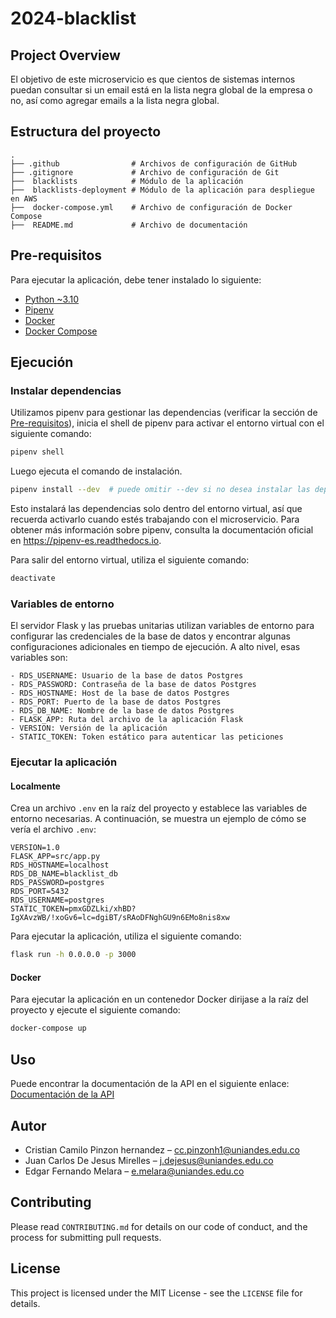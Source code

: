 # 2024-blacklist

## Project Overview
El objetivo de este microservicio es que cientos de sistemas internos puedan consultar si un email está en la lista negra global de la empresa o no, así como agregar emails a la lista negra global.

## Estructura del proyecto


```
.
├── .github                # Archivos de configuración de GitHub
├── .gitignore             # Archivo de configuración de Git
├──  blacklists            # Módulo de la aplicación
├──  blacklists-deployment # Módulo de la aplicación para despliegue en AWS
├──  docker-compose.yml    # Archivo de configuración de Docker Compose
├──  README.md             # Archivo de documentación

```

## Pre-requisitos

Para ejecutar la aplicación, debe tener instalado lo siguiente:

- [Python ~3.10](https://www.python.org/downloads/)
- [Pipenv](https://pypi.org/project/pipenv/)
- [Docker](https://docs.docker.com/get-docker/)
- [Docker Compose](https://docs.docker.com/compose/install/)

## Ejecución

### Instalar dependencias

Utilizamos pipenv para gestionar las dependencias (verificar la sección de [Pre-requisitos](#Pre-requisitos)), inicia el
shell de pipenv para activar el entorno virtual con el siguiente comando:

```bash
pipenv shell
``` 

Luego ejecuta el comando de instalación.

```bash
pipenv install --dev  # puede omitir --dev si no desea instalar las dependencias de desarrollo pero son requeridas para ejecutar las pruebas unitarias
```

Esto instalará las dependencias solo dentro del entorno virtual, así que recuerda activarlo cuando estés trabajando con
el microservicio. Para obtener más información sobre pipenv, consulta la documentación oficial
en https://pipenv-es.readthedocs.io.

Para salir del entorno virtual, utiliza el siguiente comando:

```bash
deactivate
```

### Variables de entorno

El servidor Flask y las pruebas unitarias utilizan variables de entorno para configurar las credenciales de la base de
datos y encontrar algunas configuraciones adicionales en tiempo de ejecución. A alto nivel, esas variables son:

```
- RDS_USERNAME: Usuario de la base de datos Postgres
- RDS_PASSWORD: Contraseña de la base de datos Postgres
- RDS_HOSTNAME: Host de la base de datos Postgres
- RDS_PORT: Puerto de la base de datos Postgres
- RDS_DB_NAME: Nombre de la base de datos Postgres
- FLASK_APP: Ruta del archivo de la aplicación Flask
- VERSION: Versión de la aplicación
- STATIC_TOKEN: Token estático para autenticar las peticiones
```

### Ejecutar la aplicación

#### Localmente

Crea un archivo `.env` en la raíz del proyecto y establece las variables de entorno necesarias. A continuación, se
muestra un ejemplo de cómo se vería el archivo `.env`:

```
VERSION=1.0
FLASK_APP=src/app.py
RDS_HOSTNAME=localhost
RDS_DB_NAME=blacklist_db
RDS_PASSWORD=postgres
RDS_PORT=5432
RDS_USERNAME=postgres
STATIC_TOKEN=pmxGDZLki/xhBD?IgXAvzWB/!xoGv6=lc=dgiBT/sRAoDFNghGU9n6EMo8nis8xw
```

Para ejecutar la aplicación, utiliza el siguiente comando:

```bash
flask run -h 0.0.0.0 -p 3000
```

#### Docker

Para ejecutar la aplicación en un contenedor Docker dirijase a la raíz del proyecto y ejecute el siguiente comando:

```bash
docker-compose up 
```

## Uso

Puede encontrar la documentación de la API en el siguiente enlace: [Documentación de la API](https://documenter.getpostman.com/view/34258162/2sAXxWb9tA)


## Autor

- Cristian Camilo Pinzon hernandez – [cc.pinzonh1@uniandes.edu.co](mailto:cc.pinzonh1@uniandes.edu.co)
- Juan Carlos De Jesus Mirelles – [j.dejesus@uniandes.edu.co](mailto:j.dejesus@uniandes.edu.co)
- Edgar Fernando Melara – [e.melara@uniandes.edu.co](mailto:e.melara@uniandes.edu.co)

## Contributing
Please read `CONTRIBUTING.md` for details on our code of conduct, and the process for submitting pull requests.

## License
This project is licensed under the MIT License - see the `LICENSE` file for details.
```
